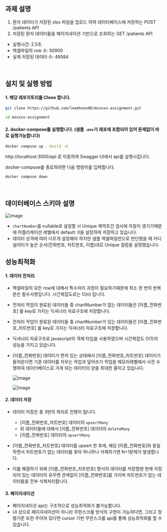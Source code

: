 ## 과제 설명

1. 환자 데이터가 저장된 xlsx 파일을 업로드 하여 데이터베이스에 저장하는 POST /patients API
2. 저장된 환자 데이터들을 페이지네이션 기반으로 조회하는 GET /patients API

- 실행시간: 2.5초
- 엑셀파일의 row 수: 50900
- 실제 저장된 데이터 수: 49584

<br />

## 설치 및 실행 방법

#### 1. 해당 레포지토리를 Clone 합니다.
```bash
git clone https://github.com/leemhoon00/mxxxxx-assignment.git

cd mxxxxx-assignment
```

#### 2. docker-compose를 실행합니다. (샘플 `.env`가 레포에 포함되어 있어 문제없이 바로 실행가능합니다)

```bash
docker compose up --build -d
```

http://localhost:3000/api 로 이동하여 Swagger UI에서 api를 실행시킵니다.

docker-compose를 종료하려면 다음 명령어를 입력합니다.
```bash
docker compose down
```

<br />

## 데이터베이스 스키마 설명

![image](https://github.com/user-attachments/assets/b269a34b-df99-4a7d-84ae-74d68853d5b1)

- `chartNumber`를 nullable로 설정할 시 Unique 제약조건 검사에 차질이 생기기때문에 어플리케이션 레벨에서 default: 0을 설정하여 저장하고 있습니다.
- 데이터 성격에 따라 다르게 설정해야 하지만 샘플 엑셀파일만으로 판단했을 때 카디널리티가 높은 순서(전화번호, 차트번호, 이름)대로 Unique 컬럼을 설정했습니다.


## 성능최적화

#### 1. 데이터 전처리
- 엑셀파일의 모든 row에 대해서 특수처리 과정이 필요하기때문에 최소 한 번의 반복문은 필수사항입니다. 시간복잡도로는 O(n) 입니다.
- 전처리 작업이 완료된 데이터들 중 chartNumber가 없는 데이터들은 [이름_전화번호] 를 key로 가지는 딕셔너리 자료구조에 저장합니다.
- 전처리 작업이 완료된 데이터들 중 chartNumber가 있는 데이터들은 [이름_전화번호_차트번호] 를 key로 가지는 딕셔너리 자료구조에 저장합니다.
- 딕셔너리 자료구조로 javascript의 객체 타입을 사용하였으며 시간복잡도 O(1)의 성능을 가지고 있습니다.
- [이름_전화번호] 데이터가 먼저 있는 상태에서 [이름_전화번호_차트번호] 데이터가 들어온다면 기존 데이터를 지우는 작업과 덮어쓰기 작업을 메모리레벨에서 사전 수행하여 데이터베이스로 가게 되는 데이터의 양을 최대한 줄이고 있습니다.

  ![image](https://github.com/user-attachments/assets/1daa331e-ffd6-4d65-bc5c-aebc0180215f)

  ![image](https://github.com/user-attachments/assets/2846b0ba-dd85-479b-ac81-41bf490a0501)

#### 2. 데이터 저장
- 데이터 저장은 총 3번의 쿼리로 진행이 됩니다.
  - [이름_전화번호_차트번호] 데이터의 `upsertMany`
  - 위 데이터들에 대해서 [이름_전화번호] 데이터의 `deleteMany`
  - [이름_전화번호] 데이터의 `upsertMany`
 
- [이름_전화번호_차트번호] 데이터를 upsert 한 후에, 해당 [이름_전화번호]와 동일하면서 차트번호가 없는 데이터를 찾아 하나하나 삭제하기엔 N+1문제가 발생합니다.
- 이를 해결하기 위해 [이름_전화번호_차트번호] 형식의 데이터를 저장할땐 현재 저장되어 있는 데이터의 유무엔 관계없이 [이름_전화번호]를 가지며 차트번호가 없는 데이터들을 전부 삭제처리합니다.

#### 3. 페이지네이션
- 페이지네이션 api는 구조적으로 성능최적화가 불가능합니다.
- UI 상으로 페이지네이션이 아니라 무한스크롤 방식의 구현이 가능하다면, 그리고 정렬기준 또한 주어져 있다면 cursor 기반 무한스크롤 api를 통해 성능최적화를 할 수 있습니다.
